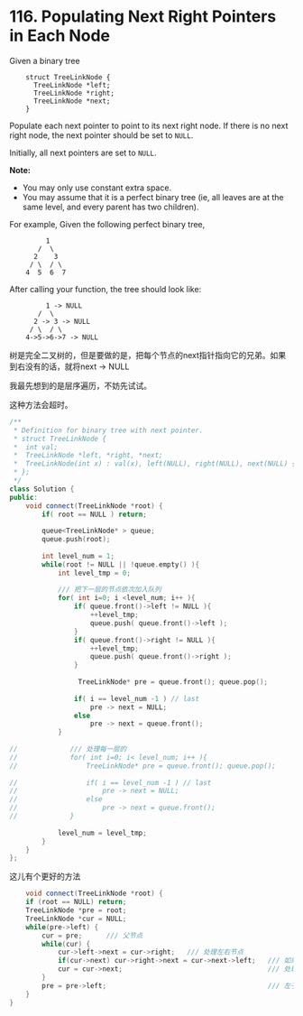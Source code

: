 #  116. Populating Next Right Pointers in Each Node

Given a binary tree

```
    struct TreeLinkNode {
      TreeLinkNode *left;
      TreeLinkNode *right;
      TreeLinkNode *next;
    }

```

Populate each next pointer to point to its next right node. If there is no next right node, the next pointer should be set to `NULL`.

Initially, all next pointers are set to `NULL`.

**Note:**

- You may only use constant extra space.
- You may assume that it is a perfect binary tree (ie, all leaves are at the same level, and every parent has two children).

For example,
Given the following perfect binary tree,

```
         1
       /  \
      2    3
     / \  / \
    4  5  6  7

```

After calling your function, the tree should look like:

```
         1 -> NULL
       /  \
      2 -> 3 -> NULL
     / \  / \
    4->5->6->7 -> NULL
```

树是完全二叉树的，但是要做的是，把每个节点的next指针指向它的兄弟。如果到右没有的话，就将next -> NULL

我最先想到的是层序遍历，不妨先试试。

这种方法会超时。

```cpp
/**
 * Definition for binary tree with next pointer.
 * struct TreeLinkNode {
 *  int val;
 *  TreeLinkNode *left, *right, *next;
 *  TreeLinkNode(int x) : val(x), left(NULL), right(NULL), next(NULL) {}
 * };
 */
class Solution {
public:
    void connect(TreeLinkNode *root) {
        if( root == NULL ) return;
        
        queue<TreeLinkNode* > queue; 
        queue.push(root);
        
        int level_num = 1;
        while(root != NULL || !queue.empty() ){
            int level_tmp = 0;
            
            /// 把下一层的节点依次加入队列
            for( int i=0; i <level_num; i++ ){
                if( queue.front()->left != NULL ){
                    ++level_tmp;
                    queue.push( queue.front()->left );                    
                }
                if( queue.front()->right != NULL ){
                    ++level_tmp;
                    queue.push( queue.front()->right );                    
                }
                
                 TreeLinkNode* pre = queue.front(); queue.pop();
                
                if( i == level_num -1 ) // last
                    pre -> next = NULL;
                else 
                    pre -> next = queue.front();
            }
            
//             /// 处理每一层的
//             for( int i=0; i< level_num; i++ ){
//                 TreeLinkNode* pre = queue.front(); queue.pop();
                
//                 if( i == level_num -1 ) // last
//                     pre -> next = NULL;
//                 else 
//                     pre -> next = queue.front();
//             }
            
            level_num = level_tmp;
        }
    }
};
```

这儿有个更好的方法

```cpp
    void connect(TreeLinkNode *root) {
    if (root == NULL) return;
    TreeLinkNode *pre = root;
    TreeLinkNode *cur = NULL;
    while(pre->left) {
        cur = pre;      /// 父节点
        while(cur) {
            cur->left->next = cur->right;   /// 处理左右节点
            if(cur->next) cur->right->next = cur->next->left;   /// 如果父有兄弟节点，处理父的兄弟的孩子节点
            cur = cur->next;                                    /// 处理父的兄弟
        }
        pre = pre->left;                                        /// 左子树继续向下走
    }
}
```

